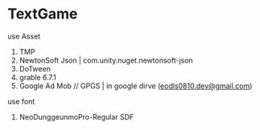 # TextGame

use Asset
1. TMP
2. NewtonSoft Json | com.unity.nuget.newtonsoft-json
3. DoTween
4. grable 6.7.1
5. Google Ad Mob
// GPGS | in google dirve (eodls0810.dev@gmail.com)

use font
1. NeoDunggeunmoPro-Regular SDF